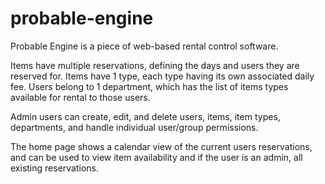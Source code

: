# probable-engine

Probable Engine is a piece of web-based rental control software.

Items have multiple reservations, defining the days and users they are reserved for.
Items have 1 type, each type having its own associated daily fee.
Users belong to 1 department, which has the list of items types available for rental to those users.

Admin users can create, edit, and delete users, items, item types, departments, and handle individual user/group permissions.

The home page shows a calendar view of the current users reservations, and can be used to view item availability and if the user is an admin, all existing reservations.
